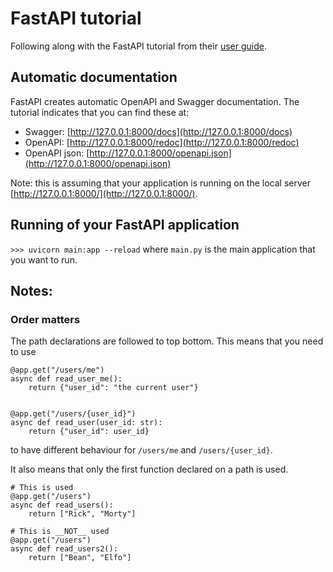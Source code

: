 # FastAPI  tutorial
Following along with the FastAPI tutorial from their [user guide](https://fastapi.tiangolo.com/tutorial/).

## Automatic documentation
FastAPI creates automatic OpenAPI and Swagger documentation.  The tutorial indicates that you can find these at:
- Swagger: [http://127.0.0.1:8000/docs](http://127.0.0.1:8000/docs)
- OpenAPI: [http://127.0.0.1:8000/redoc](http://127.0.0.1:8000/redoc)
- OpenAPI json: [http://127.0.0.1:8000/openapi.json](http://127.0.0.1:8000/openapi.json)

Note: this is assuming that your application is running on the local server [http://127.0.0.1:8000/](http://127.0.0.1:8000/).

## Running of your FastAPI application
`>>> uvicorn main:app --reload`
where `main.py` is the main application that you want to run.


## Notes:
### Order matters
The path declarations are followed to top bottom.  This means that you need to use
```
@app.get("/users/me")
async def read_user_me():
    return {"user_id": "the current user"}


@app.get("/users/{user_id}")
async def read_user(user_id: str):
    return {"user_id": user_id}
```
to have different behaviour for `/users/me` and `/users/{user_id}`.

It also means that only the first function declared on a path is used.

```
# This is used
@app.get("/users")
async def read_users():
    return ["Rick", "Morty"]

# This is __NOT__ used
@app.get("/users")
async def read_users2():
    return ["Bean", "Elfo"]
```    